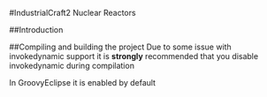 #IndustrialCraft2 Nuclear Reactors

##Introduction

##Compiling and building the project
Due to some issue with invokedynamic support it is <b>strongly</b> recommended that you disable invokedynamic during compilation

In GroovyEclipse it is enabled by default